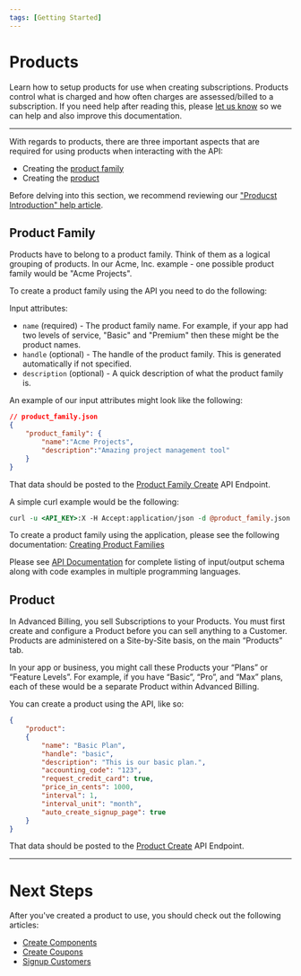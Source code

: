 ```yaml
---
tags: [Getting Started]
---
```


# Products

Learn how to setup products for use when creating subscriptions. Products control what is charged and how often charges are assessed/billed to a subscription. If you need help after reading this, please [let us know](./Overview.md#support) so we can help and also improve this documentation.

----------
With regards to products, there are three important aspects that are required for using products when interacting with the API:

* Creating the [product family](#product-family)
* Creating the [product](#product)

Before delving into this section, we recommend reviewing our ["Producst Introduction" help article](https://maxio-chargify.zendesk.com/hc/en-us/articles/5405561405709-Products-Introduction). 

## Product Family

Products have to belong to a product family. Think of them as a logical grouping of products. In our Acme, Inc. example - one possible product family would be "Acme Projects".

To create a product family using the API you need to do the following:

Input attributes:

* `name` (required) - The product family name. For example, if your app had two levels of service, "Basic" and "Premium" then these might be the product names.
* `handle` (optional) - The handle of the product family. This is generated automatically if not specified.
* `description` (optional) - A quick description of what the product family is.

An example of our input attributes might look like the following:

```json
// product_family.json
{
    "product_family": {
        "name":"Acme Projects",
        "description":"Amazing project management tool"
    }
}
```

That data should be posted to the [Product Family Create](https://developers.chargify.com/docs/api-docs/b3A6MTQxMDgzNDI-create-product-family) API Endpoint.

A simple curl example would be the following: 

```perl
curl -u <API_KEY>:X -H Accept:application/json -d @product_family.json -X POST https://<SUBDOMAIN>.chargify.com/product_families.json
```

To create a product family using the application, please see the following documentation: [Creating Product Families](https://maxio-chargify.zendesk.com/hc/en-us/articles/5405561405709-Products-Introduction#product-families)

Please see [API Documentation](https://developers.chargify.com/docs/api-docs/b3A6MTQxMDgzMzY-create-product) for complete listing of input/output schema along with code examples in multiple programming languages.

## Product

In Advanced Billing, you sell Subscriptions to your Products. You must first create and configure a Product before you can sell anything to a Customer. Products are administered on a Site-by-Site basis, on the main “Products” tab.

In your app or business, you might call these Products your “Plans” or “Feature Levels”. For example, if you have “Basic”, “Pro”, and “Max” plans, each of these would be a separate Product within Advanced Billing.

You can create a product using the API, like so:

```json
{
    "product":
    {
        "name": "Basic Plan",
        "handle": "basic",
        "description": "This is our basic plan.",
        "accounting_code": "123",
        "request_credit_card": true,
        "price_in_cents": 1000,
        "interval": 1,
        "interval_unit": "month",
        "auto_create_signup_page": true
    }
}
```

That data should be posted to the [Product Create](https://developers.chargify.com/docs/api-docs/b3A6MTQxMDgzMzY-create-product) API Endpoint.

----------

# Next Steps

After you've created a product to use, you should check out the following articles:

* [Create Components](../basics/Components.md)
* [Create Coupons](../basics/Subscriptions.md#coupons-and-adjustments)
* [Signup Customers](../basics/Signups.md)


